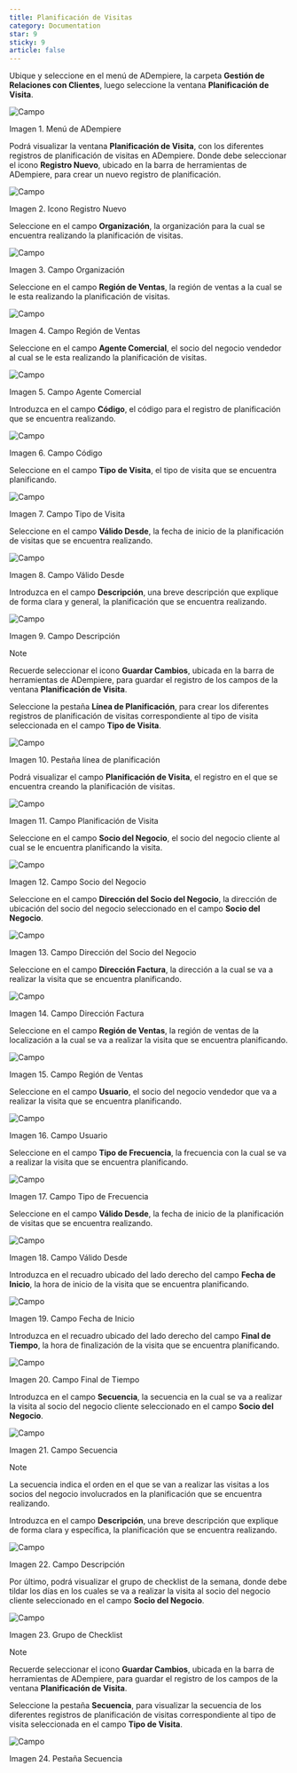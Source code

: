 ```yaml
---
title: Planificación de Visitas
category: Documentation
star: 9
sticky: 9
article: false
---
```


Ubique y seleccione en el menú de ADempiere, la carpeta **Gestión de Relaciones con Clientes**, luego seleccione la ventana **Planificación de Visita**.

![Campo](/assets/img/docs/customer-management/cum-customer-image1.png)

Imagen 1. Menú de ADempiere

Podrá visualizar la ventana **Planificación de Visita**, con los diferentes registros de planificación de visitas en ADempiere. Donde debe seleccionar el icono **Registro Nuevo**, ubicado en la barra de herramientas de ADempiere, para crear un nuevo registro de planificación.

![Campo](/assets/img/docs/customer-management/cum-customer-image2.png)

Imagen 2. Icono Registro Nuevo

Seleccione en el campo **Organización**, la organización para la cual se encuentra realizando la planificación de visitas.

![Campo](/assets/img/docs/customer-management/cum-customer-image3.png)

Imagen 3. Campo Organización

Seleccione en el campo **Región de Ventas**, la región de ventas a la cual se le esta realizando la planificación de visitas.

![Campo](/assets/img/docs/customer-management/cum-customer-image4.png)

Imagen 4. Campo Región de Ventas

Seleccione en el campo **Agente Comercial**, el socio del negocio vendedor al cual se le esta realizando la planificación de visitas.

![Campo](/assets/img/docs/customer-management/cum-customer-image5.png)

Imagen 5. Campo Agente Comercial

Introduzca en el campo **Código**, el código para el registro de planificación que se encuentra realizando.

![Campo](/assets/img/docs/customer-management/cum-customer-image6.png)

Imagen 6. Campo Código

Seleccione en el campo **Tipo de Visita**, el tipo de visita que se encuentra planificando.

![Campo](/assets/img/docs/customer-management/cum-customer-image7.png)

Imagen 7. Campo Tipo de Visita

Seleccione en el campo **Válido Desde**, la fecha de inicio de la planificación de visitas que se encuentra realizando.

![Campo](/assets/img/docs/customer-management/cum-customer-image8.png)

Imagen 8. Campo Válido Desde

Introduzca en el campo **Descripción**, una breve descripción que explique de forma clara y general, la planificación que se encuentra realizando.

![Campo](/assets/img/docs/customer-management/cum-customer-image9.png)

Imagen 9. Campo Descripción

Note

Recuerde seleccionar el icono **Guardar Cambios**, ubicada en la barra de herramientas de ADempiere, para guardar el registro de los campos de la ventana **Planificación de Visita**.

Seleccione la pestaña **Línea de Planificación**, para crear los diferentes registros de planificación de visitas correspondiente al tipo de visita seleccionada en el campo **Tipo de Visita**.

![Campo](/assets/img/docs/customer-management/cum-customer-image10.png)

Imagen 10. Pestaña línea de planificación

Podrá visualizar el campo **Planificación de Visita**, el registro en el que se encuentra creando la planificación de visitas.

![Campo](/assets/img/docs/customer-management/cum-customer-image11.png)

Imagen 11. Campo Planificación de Visita

Seleccione en el campo **Socio del Negocio**, el socio del negocio cliente al cual se le encuentra planificando la visita.

![Campo](/assets/img/docs/customer-management/cum-customer-image12.png)

Imagen 12. Campo Socio del Negocio

Seleccione en el campo **Dirección del Socio del Negocio**, la dirección de ubicación del socio del negocio seleccionado en el campo **Socio del Negocio**.

![Campo](/assets/img/docs/customer-management/cum-customer-image13.png)

Imagen 13. Campo Dirección del Socio del Negocio

Seleccione en el campo **Dirección Factura**, la dirección a la cual se va a realizar la visita que se encuentra planificando.

![Campo](/assets/img/docs/customer-management/cum-customer-image14.png)

Imagen 14. Campo Dirección Factura

Seleccione en el campo **Región de Ventas**, la región de ventas de la localización a la cual se va a realizar la visita que se encuentra planificando.

![Campo](/assets/img/docs/customer-management/cum-customer-image15.png)

Imagen 15. Campo Región de Ventas

Seleccione en el campo **Usuario**, el socio del negocio vendedor que va a realizar la visita que se encuentra planificando.

![Campo](/assets/img/docs/customer-management/cum-customer-image16.png)

Imagen 16. Campo Usuario

Seleccione en el campo **Tipo de Frecuencia**, la frecuencia con la cual se va a realizar la visita que se encuentra planificando.

![Campo](/assets/img/docs/customer-management/cum-customer-image17.png)

Imagen 17. Campo Tipo de Frecuencia

Seleccione en el campo **Válido Desde**, la fecha de inicio de la planificación de visitas que se encuentra realizando.

![Campo](/assets/img/docs/customer-management/cum-customer-image18.png)

Imagen 18. Campo Válido Desde

Introduzca en el recuadro ubicado del lado derecho del campo **Fecha de Inicio**, la hora de inicio de la visita que se encuentra planificando.

![Campo](/assets/img/docs/customer-management/cum-customer-image19.png)

Imagen 19. Campo Fecha de Inicio

Introduzca en el recuadro ubicado del lado derecho del campo **Final de Tiempo**, la hora de finalización de la visita que se encuentra planificando.

![Campo](/assets/img/docs/customer-management/cum-customer-image20.png)

Imagen 20. Campo Final de Tiempo

Introduzca en el campo **Secuencia**, la secuencia en la cual se va a realizar la visita al socio del negocio cliente seleccionado en el campo **Socio del Negocio**.

![Campo](/assets/img/docs/customer-management/cum-customer-image21.png)

Imagen 21. Campo Secuencia

Note

La secuencia indica el orden en el que se van a realizar las visitas a los socios del negocio involucrados en la planificación que se encuentra realizando.

Introduzca en el campo **Descripción**, una breve descripción que explique de forma clara y específica, la planificación que se encuentra realizando.

![Campo](/assets/img/docs/customer-management/cum-customer-image22.png)

Imagen 22. Campo Descripción

Por último, podrá visualizar el grupo de checklist de la semana, donde debe tildar los días en los cuales se va a realizar la visita al socio del negocio cliente seleccionado en el campo **Socio del Negocio**.

![Campo](/assets/img/docs/customer-management/cum-customer-image23.png)

Imagen 23. Grupo de Checklist

Note

Recuerde seleccionar el icono **Guardar Cambios**, ubicada en la barra de herramientas de ADempiere, para guardar el registro de los campos de la ventana **Planificación de Visita**.

Seleccione la pestaña **Secuencia**, para visualizar la secuencia de los diferentes registros de planificación de visitas correspondiente al tipo de visita seleccionada en el campo **Tipo de Visita**.

![Campo](/assets/img/docs/customer-management/cum-customer-image24.png)

Imagen 24. Pestaña Secuencia